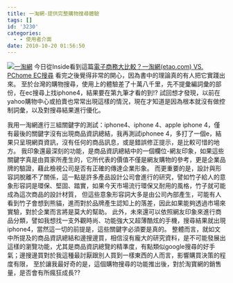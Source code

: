 ```yaml
---
title: 一淘網-提供完整購物搜尋體驗
tags: []
id: '3230'
categories:
  - - 使用者介面
date: 2010-10-20 01:56:50
---
```


[![一淘網](https://oberonlai.blog/wp-content/uploads/2010/10/011.jpg "一淘網")](http://www.etao.com/) 今日從Inside看到這篇[電子商務大比較？一淘網(etao.com) VS. PChome EC搜尋](http://www.inside.com.tw/10/13/etao-com) 看完之後覺得非常的開心，因為書中的理論真的有人把它實踐出來。 至於台灣的購物搜尋，使用上的體驗差了十萬八千里，先不提彙編詞彙的部份，在ec搜尋上找iphone4，結果要在第九筆才看的到!? 試回想才發現，以前在yahoo購物中心或拍賣也常常出現這樣的情況，現在才知道是因為根本就沒有做控制詞彙，以及對搜尋結果進行優化。
<!-- more -->
我用一淘網進行三組關鍵字的測試：iphone4、iphone 4、apple iphone 4，僅有最後的關鍵字沒有出現商品資訊總結，我再測試iphonee 4，多打了一個e，結果只呈現網頁資訊，沒有任何的商品訊息，或是錯誤修正提示，是比較可惜的地方。 我印象還最深刻的功能，是商品資訊總結中的一個欄位-網友印象，如果這些關鍵字真是由買家所產生的，它所代表的價值不僅是網友購物的參考，更是企業品牌的驗證，藉此檢視公司是否有正確的傳達企業形象。 而更重要的是，設計與形容詞脫離不了關係，這一點是許多產品設計公司會進行的研究，譬如竹子給人的意象形容詞是環保、堅固、踏實，如果今天市場流行環保又耐用的風格，竹子就可能成為這次商品的設計材質， 但這些意象形容詞大多是由公司內部產生，可能有人看到竹子會想到熊貓，進而對於品牌產生認知上的落差，因此如果能夠透過市場來實驗，對於企業而言將是莫大的幫助。 此外，未來還可以依照網友印象來進行商品分類，譬如我想找一支外觀時尚、功能強大又超薄酷炫的手機，搜尋結果就出現iphone4，當然這一切的前提是，這些關鍵字必須要是真的。 整體而言，就如文中所提及的商品資訊總結和邊搜邊買，相信沒有龐大的研究資料，是不可能發展出這樣的瀏覽功能，尤其是商品資訊總覽的精準度，有點類似google搜尋的好手氣；邊搜邊買對於我這種最討厭跟別人買到一樣東西的人而言，影響購買決策的程度有限， 至於讓我最好奇的是，這個購物搜尋的功能推出後，對於淘寶網的銷售量，是否會有所瘋狂成長??